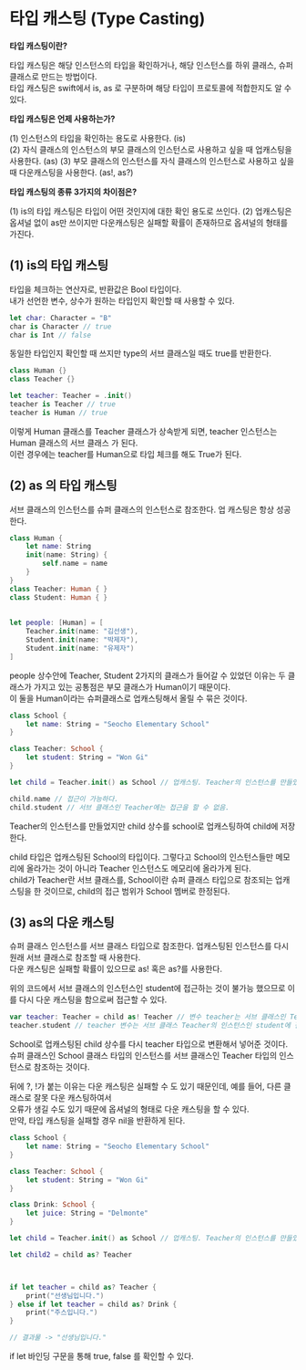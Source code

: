 타입 캐스팅 (Type Casting)
===

**타입 캐스팅이란?**

타입 캐스팅은 해당 인스턴스의 타입을 확인하거나, 해당 인스턴스를 하위 클래스, 슈퍼 클래스로 만드는 방법이다.       
타입 캐스팅은 swift에서 is, as 로 구분하며 해당 타입이 프로토콜에 적합한지도 알 수 있다.     

**타입 캐스팅은 언제 사용하는가?**

(1) 인스턴스의 타입을 확인하는 용도로 사용한다. (is)   
(2) 자식 클래스의 인스턴스의 부모 클래스의 인스턴스로 사용하고 싶을 때 업캐스팅을 사용한다. (as)
(3) 부모 클래스의 인스턴스를 자식 클래스의 인스턴스로 사용하고 싶을 때 다운캐스팅을 사용한다. (as!, as?)

**타입 캐스팅의 종류 3가지의 차이점은?**

(1) is의 타입 캐스팅은 타입이 어떤 것인지에 대한 확인 용도로 쓰인다. 
(2) 업캐스팅은 옵셔널 없이 as만 쓰이지만 다운캐스팅은 실패할 확률이 존재하므로 옵셔널의 형태를 가진다.


(1) is의 타입 캐스팅 
---

타입을 체크하는 연산자로, 반환값은 Bool 타입이다.    
내가 선언한 변수, 상수가 원하는 타입인지 확인할 때 사용할 수 있다.    

```swift
let char: Character = "B"
char is Character // true 
char is Int // false 
```
동일한 타입인지 확인할 때 쓰지만 type의 서브 클래스일 때도 true를 반환한다.

```swift
class Human {}
class Teacher {}

let teacher: Teacher = .init()
teacher is Teacher // true
teacher is Human // true
```

이렇게 Human 클래스를 Teacher 클래스가 상속받게 되면, teacher 인스턴스는 Human 클래스의 서브 클래스 가 된다.     
이런 경우에는 teacher를 Human으로 타입 체크를 해도 True가 된다.     

(2) as 의 타입 캐스팅
---

서브 클래스의 인스턴스를 슈퍼 클래스의 인스턴스로 참조한다. 업 캐스팅은 항상 성공한다.

```swift
class Human {
    let name: String
    init(name: String) {
        self.name = name
    }
}
class Teacher: Human { }
class Student: Human { }
 
 
let people: [Human] = [
    Teacher.init(name: "김선생"),
    Student.init(name: "박제자"),
    Student.init(name: "유제자")
]
```

people 상수안에 Teacher, Student 2가지의 클래스가 들어갈 수 있었던 이유는 두 클래스가 가지고 있는 공통점은 부모 클래스가 Human이기 때문이다.      
이 둘을 Human이라는 슈퍼클래스로 업캐스팅해서 올릴 수 묶은 것이다.      

```swift
class School {
    let name: String = "Seocho Elementary School"
}

class Teacher: School {
    let student: String = "Won Gi"
}

let child = Teacher.init() as School // 업캐스팅. Teacher의 인스턴스를 만들었지만 School로 업캐스팅해서 child에 저장하겠다.

child.name // 접근이 가능하다.
child.student // 서브 클래스인 Teacher에는 접근을 할 수 없음.
```

Teacher의 인스턴스를 만들었지만 child 상수를 school로 업캐스팅하여 child에 저장한다.

child 타입은 업캐스팅된 School의 타입이다. 그렇다고 School의 인스턴스들만 메모리에 올라가는 것이 아니라 Teacher 인스턴스도 메모리에 올라가게 된다.     
child가 Teacher란 서브 클래스를, School이란 슈퍼 클래스 타입으로 참조되는 업캐스팅을 한 것이므로, child의 접근 범위가 School 멤버로 한정된다.    

(3) as의 다운 캐스팅
---

슈퍼 클래스 인스턴스를 서브 클래스 타입으로 참조한다. 업캐스팅된 인스턴스를 다시 원래 서브 클래스로 참조할 때 사용한다.       
다운 캐스팅은 실패할 확률이 있으므로 as! 혹은 as?를 사용한다.      

위의 코드에서 서브 클래스의 인스턴스인 student에 접근하는 것이 불가능 했으므로 이를 다시 다운 캐스팅을 함으로써 접근할 수 있다.     

```swift
var teacher: Teacher = child as! Teacher // 변수 teacher는 서브 클래스인 Teacher로 다운 캐스팅
teacher.student // teacher 변수는 서브 클래스 Teacher의 인스턴스인 student에 접근이 가능.
```

School로 업캐스팅된 child 상수를 다시 teacher 타입으로 변환해서 넣어준 것이다.     
슈퍼 클래스인 School 클래스 타입의 인스턴스를 서브 클래스인 Teacher 타입의 인스턴스로 참조하는 것이다.    

뒤에 ?, !가 붙는 이유는 다운 캐스팅은 실패할 수 도 있기 때문인데, 예를 들어, 다른 클래스로 잘못 다운 캐스팅하여서        
오류가 생길 수도 있기 때문에 옵셔널의 형태로 다운 캐스팅을 할 수 있다.     
만약, 타입 캐스팅을 실패할 경우 nil을 반환하게 된다.     

```swift
class School {
    let name: String = "Seocho Elementary School"
}

class Teacher: School {
    let student: String = "Won Gi"
}

class Drink: School {
    let juice: String = "Delmonte"
}

let child = Teacher.init() as School // 업캐스팅. Teacher의 인스턴스를 만들었지만 School로 업캐스팅해서 child에 저장하겠다.

let child2 = child as? Teacher



if let teacher = child as? Teacher {
    print("선생님입니다.")
} else if let teacher = child as? Drink {
    print("주스입니다.")
}

// 결과물 -> "선생님입니다."
```

if let 바인딩 구문을 통해 true, false 를 확인할 수 있다.

